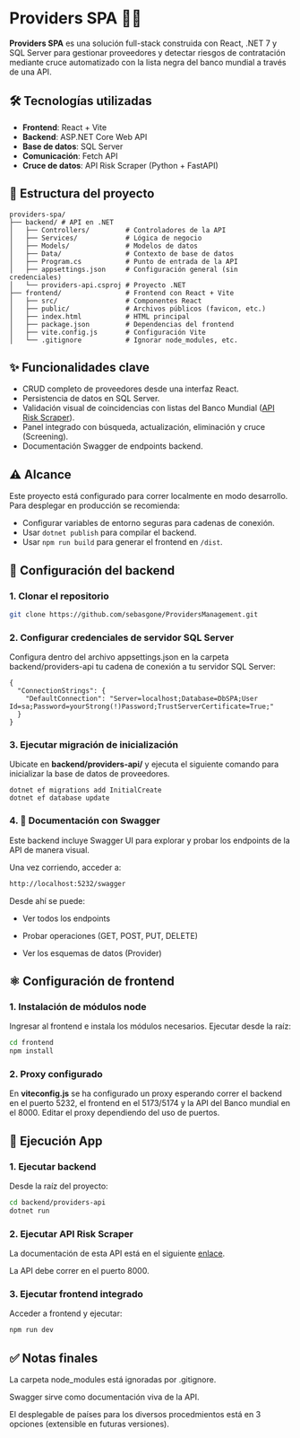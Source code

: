 # Providers SPA 🧾🌐

**Providers SPA** es una solución full-stack construida con React, .NET 7 y SQL Server para gestionar proveedores y detectar riesgos de contratación mediante cruce automatizado con la lista negra del banco mundial a través de una API.


## 🛠 Tecnologías utilizadas

- **Frontend**: React + Vite
- **Backend**: ASP.NET Core Web API
- **Base de datos**: SQL Server
- **Comunicación**: Fetch API
- **Cruce de datos**: API Risk Scraper (Python + FastAPI)

## 📂 Estructura del proyecto
```
providers-spa/
├── backend/ # API en .NET
│   ├── Controllers/         # Controladores de la API
│   ├── Services/            # Lógica de negocio
│   ├── Models/              # Modelos de datos
│   ├── Data/                # Contexto de base de datos
│   ├── Program.cs           # Punto de entrada de la API
│   ├── appsettings.json     # Configuración general (sin credenciales)
│   └── providers-api.csproj # Proyecto .NET
├── frontend/                # Frontend con React + Vite
│   ├── src/                 # Componentes React
│   ├── public/              # Archivos públicos (favicon, etc.)
│   ├── index.html           # HTML principal
│   ├── package.json         # Dependencias del frontend
│   ├── vite.config.js       # Configuración Vite
│   └── .gitignore           # Ignorar node_modules, etc.
```

## ✨ Funcionalidades clave

- CRUD completo de proveedores desde una interfaz React.
- Persistencia de datos en SQL Server.
- Validación visual de coincidencias con listas del Banco Mundial ([API Risk Scraper](https://github.com/sebasgone/RiskScraper)).
- Panel integrado con búsqueda, actualización, eliminación y cruce (Screening).
- Documentación Swagger de endpoints backend.

## ⚠️ Alcance
 Este proyecto está configurado para correr localmente en modo desarrollo. Para desplegar en producción se recomienda:

- Configurar variables de entorno seguras para cadenas de conexión.
- Usar `dotnet publish` para compilar el backend.
- Usar `npm run build` para generar el frontend en `/dist`.

## 🧠 Configuración del backend

### 1. Clonar el repositorio

```bash
git clone https://github.com/sebasgone/ProvidersManagement.git
```

### 2. Configurar credenciales de servidor SQL Server

Configura dentro del archivo appsettings.json en la carpeta backend/providers-api tu cadena de conexión a tu servidor SQL Server:

```
{
  "ConnectionStrings": {
    "DefaultConnection": "Server=localhost;Database=DbSPA;User Id=sa;Password=yourStrong(!)Password;TrustServerCertificate=True;"
  }
}

```

### 3. Ejecutar migración de inicialización

Ubicate en **backend/providers-api/** y ejecuta el siguiente comando para inicializar la base de datos de proveedores.

```
dotnet ef migrations add InitialCreate
dotnet ef database update
```

### 4. 📘 Documentación con Swagger
Este backend incluye Swagger UI para explorar y probar los endpoints de la API de manera visual.

Una vez corriendo, acceder a:

```bash
http://localhost:5232/swagger
```

Desde ahí se puede:

- Ver todos los endpoints

- Probar operaciones (GET, POST, PUT, DELETE)

- Ver los esquemas de datos (Provider)

## ⚛️ Configuración de frontend

### 1. Instalación de módulos node 

Ingresar al frontend e instala los módulos necesarios. Ejecutar desde la raíz:

```bash
cd frontend
npm install
```
### 2. Proxy configurado

En **viteconfig.js** se ha configurado un proxy esperando correr el backend en el puerto 5232, el frontend en el 5173/5174 y la API del Banco mundial en el 8000.
Editar el proxy dependiendo del uso de puertos.

## 🚀 Ejecución App

### 1. Ejecutar backend
Desde la raíz del proyecto:

```bash
cd backend/providers-api
dotnet run
```
### 2. Ejecutar API Risk Scraper
La documentación de esta API está en el siguiente [enlace](https://github.com/sebasgone/RiskScraper).

La API debe correr en el puerto 8000.

### 3. Ejecutar frontend integrado
Acceder a frontend y ejecutar:

```bash
npm run dev
```

## ✅ Notas finales

La carpeta node_modules está ignoradas por .gitignore.

Swagger sirve como documentación viva de la API.

El desplegable de países para los diversos procedmientos está en 3 opciones (extensible en futuras versiones).
 


